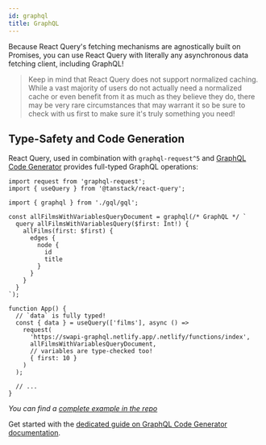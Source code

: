 ```yaml
---
id: graphql
title: GraphQL
---
```


Because React Query's fetching mechanisms are agnostically built on Promises, you can use React Query with literally any asynchronous data fetching client, including GraphQL!

> Keep in mind that React Query does not support normalized caching. While a vast majority of users do not actually need a normalized cache or even benefit from it as much as they believe they do, there may be very rare circumstances that may warrant it so be sure to check with us first to make sure it's truly something you need!

## Type-Safety and Code Generation


React Query, used in combination with `graphql-request^5` and [GraphQL Code Generator](https://graphql-code-generator.com/) provides full-typed GraphQL operations:

```tsx
import request from 'graphql-request';
import { useQuery } from '@tanstack/react-query';

import { graphql } from './gql/gql';

const allFilmsWithVariablesQueryDocument = graphql(/* GraphQL */ `
  query allFilmsWithVariablesQuery($first: Int!) {
    allFilms(first: $first) {
      edges {
        node {
          id
          title
        }
      }
    }
  }
`);

function App() {
  // `data` is fully typed!
  const { data } = useQuery(['films'], async () =>
    request(
      'https://swapi-graphql.netlify.app/.netlify/functions/index',
      allFilmsWithVariablesQueryDocument,
      // variables are type-checked too!
      { first: 10 }
    )
  );

  // ...
}
```
_You can find a [complete example in the repo](https://github.com/dotansimha/graphql-code-generator/tree/7c25c4eeb77f88677fd79da557b7b5326e3f3950/examples/front-end/react/tanstack-react-query)_


Get started with the [dedicated guide on GraphQL Code Generator documentation](https://www.the-guild.dev/graphql/codegen/docs/guides/react-vue).
